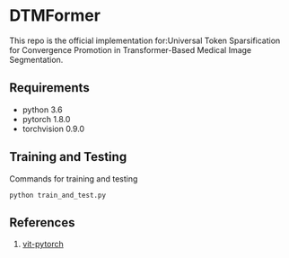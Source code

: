 # DTMFormer

This repo is the official implementation for:Universal Token Sparsification for Convergence
 Promotion in Transformer-Based Medical Image Segmentation.

## Requirements

* python 3.6
* pytorch 1.8.0
* torchvision 0.9.0


## Training and Testing
Commands for training and testing
```
python train_and_test.py
```


## References

1. [vit-pytorch](https://github.com/lucidrains/vit-pytorch)